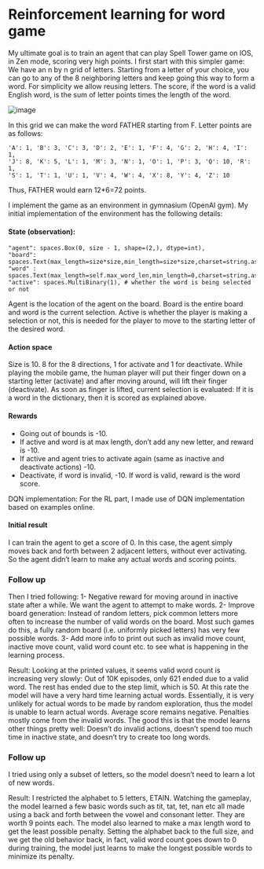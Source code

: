 # Reinforcement learning for word game

My ultimate goal is to train an agent that can play Spell Tower game on IOS, in Zen mode, scoring very high points. I first start with this simpler game: We have an n by n grid of letters. Starting from a letter of your choice, you can go to any of the 8 neighboring letters and keep going this way to form a word. For simplicity we allow reusing letters. The score, if the word is a valid English word, is the sum of letter points times the length of the word.

![image](https://github.com/saidmoglu/word_game_rl/assets/17039179/27cd66a4-33c0-4eb0-b809-1f6e6646d7b4)

In this grid we can make the word FATHER starting from F. Letter points are as follows:
```
'A': 1, 'B': 3, 'C': 3, 'D': 2, 'E': 1, 'F': 4, 'G': 2, 'H': 4, 'I': 1,
'J': 8, 'K': 5, 'L': 1, 'M': 3, 'N': 1, 'O': 1, 'P': 3, 'Q': 10, 'R': 1,
'S': 1, 'T': 1, 'U': 1, 'V': 4, 'W': 4, 'X': 8, 'Y': 4, 'Z': 10
```
Thus, FATHER would earn 12*6=72 points.

I implement the game as an environment in gymnasium (OpenAI gym). My initial implementation of the environment has the following details:
#### State (observation):
```
"agent": spaces.Box(0, size - 1, shape=(2,), dtype=int),
"board": spaces.Text(max_length=size*size,min_length=size*size,charset=string.ascii_uppercase),
"word" : spaces.Text(max_length=self.max_word_len,min_length=0,charset=string.ascii_uppercase),
"active": spaces.MultiBinary(1), # whether the word is being selected or not
```
Agent is the location of the agent on the board. Board is the entire board and word is the current selection. Active is whether the player is making a selection or not, this is needed for the player to move to the starting letter of the desired word.

#### Action space
Size is 10. 8 for the 8 directions, 1 for activate and 1 for deactivate. While playing the mobile game, the human player will put their finger down on a starting letter (activate) and after moving around, will lift their finger (deactivate). As soon as finger is lifted, current selection is evaluated: If it is a word in the dictionary, then it is scored as explained above.

#### Rewards
- Going out of bounds is -10. 
- If active and word is at max length, don’t add any new letter, and reward is -10.
- If active and agent tries to activate again (same as inactive and deactivate actions) -10.
- Deactivate, if word is invalid, -10. If word is valid, reward is the word score.

DQN implementation: For the RL part, I made use of DQN implementation based on examples online.

#### Initial result 
I can train the agent to get a score of 0. In this case, the agent simply moves back and forth between 2 adjacent letters, without ever activating. So the agent didn’t learn to make any actual words and scoring points.

### Follow up
Then I tried following:
1- Negative reward for moving around in inactive state after a while. We want the agent to attempt to make words.
2- Improve board generation: Instead of random letters, pick common letters more often to increase the number of valid words on the board. Most such games do this, a fully random board (i.e. uniformly picked letters) has very few possible words.
3- Add more info to print out such as invalid move count, inactive move count, valid word count etc. to see what is happening in the learning process.

Result:
Looking at the printed values, it seems valid word count is increasing very slowly: Out of 10K episodes, only 621 ended due to a valid word. The rest has ended due to the step limit, which is 50. At this rate the model will have a very hard time learning actual words.
Essentially, it is very unlikely for actual words to be made by random exploration, thus the model is unable to learn actual words.
Average score remains negative. Penalties mostly come from the invalid words. The good this is that the model learns other things pretty well: Doesn’t do invalid actions, doesn’t spend too much time in inactive state, and doesn’t try to create too long words.

### Follow up
I tried using only a subset of letters, so the model doesn’t need to learn a lot of new words.

Result:
I restricted the alphabet to 5 letters, ETAIN. Watching the gameplay, the model learned a few basic words such as tit, tat, tet, nan etc all made using a back and forth between the vowel and consonant letter. They are worth 9 points each. The model also learned to make a max length word to get the least possible penalty.
Setting the alphabet back to the full size, and we get the old behavior back, in fact, valid word count goes down to 0 during training, the model just learns to make the longest possible words to minimize its penalty.
